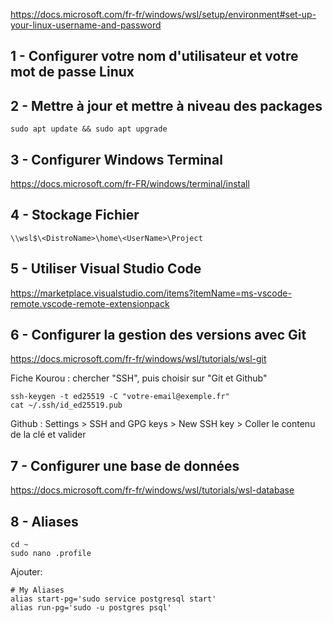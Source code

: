 https://docs.microsoft.com/fr-fr/windows/wsl/setup/environment#set-up-your-linux-username-and-password



## 1 - Configurer votre nom d'utilisateur et votre mot de passe Linux


## 2 - Mettre à jour et mettre à niveau des packages

```sudo
sudo apt update && sudo apt upgrade

```



## 3 - Configurer Windows Terminal

https://docs.microsoft.com/fr-FR/windows/terminal/install



## 4 - Stockage Fichier


```
\\wsl$\<DistroName>\home\<UserName>\Project

```


## 5 - Utiliser Visual Studio Code

https://marketplace.visualstudio.com/items?itemName=ms-vscode-remote.vscode-remote-extensionpack



## 6 - Configurer la gestion des versions avec Git

https://docs.microsoft.com/fr-fr/windows/wsl/tutorials/wsl-git

Fiche Kourou : chercher "SSH", puis choisir sur "Git et Github"

```
ssh-keygen -t ed25519 -C "votre-email@exemple.fr" 
cat ~/.ssh/id_ed25519.pub

```

Github : Settings > SSH and GPG keys > New SSH key > Coller le contenu de la clé et valider




## 7 - Configurer une base de données

https://docs.microsoft.com/fr-fr/windows/wsl/tutorials/wsl-database





## 8 - Aliases

```
cd ~
sudo nano .profile
```

Ajouter: 

```
# My Aliases
alias start-pg='sudo service postgresql start'
alias run-pg='sudo -u postgres psql'
```

